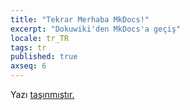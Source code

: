 ```yaml
---
title: "Tekrar Merhaba MkDocs!"
excerpt: "Dokuwiki'den MkDocs'a geçiş"
locale: tr_TR
tags: tr
published: true
axseq: 6
---
```


<!-- markdownlint-capture -->
<!-- markdownlint-disable -->
<script type="text/javascript">
    window.location.href = "https://ayazar.dev/blog/20/tekrar-merhaba-mkdocs.html";
</script>
<!-- markdownlint-restore -->

Yazı [taşınmıştır.](https://ayazar.dev/blog/20/tekrar-merhaba-mkdocs.html)
